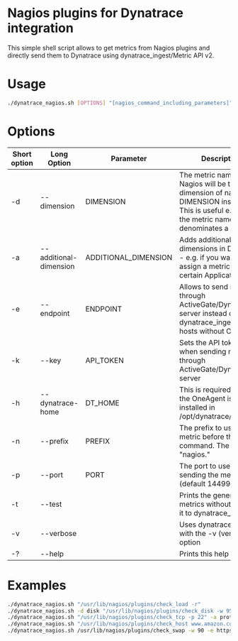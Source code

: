 # Nagios plugins for Dynatrace integration

This simple shell script allows to get metrics from Nagios plugins and directly send them to Dynatrace using dynatrace_ingest/Metric API v2.
# Usage
```bash
./dynatrace_nagios.sh [OPTIONS] "[nagios_command_including_parameters]"
``` 

# Options
Short option | Long Option | Parameter | Description
------------ | ----------- | --------- | -----------
-d | --dimension | DIMENSION  | The metric name from Nagios will be treated as dimension of name DIMENSION instead. This is useful e.g. when the metric name denominates a disk etc.
-a | --additional-dimension | ADDITIONAL_DIMENSION | Adds additional static dimensions in Dynatrace - e.g. if you want to assign a metric to a certain Application.
-e | --endpoint | ENDPOINT | Allows to send metrics through ActiveGate/Dynatrace server instead of dynatrace_ingest for hosts without OneAgent
-k | --key | API_TOKEN | Sets the API token to use when sending metrics through ActiveGate/Dynatrace server
-h | --dynatrace-home | DT_HOME | This is required to set if the OneAgent is not installed in /opt/dynatrace/oneagent
-n | --prefix | PREFIX | The prefix to use for this metric before the command. The default is "nagios."
-p | --port | PORT | The port to use for sending the metrics (default 14499)
-t | --test | | Prints the generated metrics without sending it to dynatrace_ingest
-v | --verbose | | Uses dynatrace_ingest with the -v (verbose) option
-? | --help | | Prints this help page
        
        
# Examples

```bash
./dynatrace_nagios.sh "/usr/lib/nagios/plugins/check_load -r"
./dynatrace_nagios.sh -d disk "/usr/lib/nagios/plugins/check_disk -w 95 -c 98"
./dynatrace_nagios.sh "/usr/lib/nagios/plugins/check_tcp -p 22" -a protocol=ssh -v
./dynatrace_nagios.sh "/usr/lib/nagios/plugins/check_host www.amazon.com" -a dt.entity.application=APPLICATION-073FCAFAFDEAAC57 --test
./dynatrace_nagios.sh /usr/lib/nagios/plugins/check_swap -w 90 -e https://xxxxxxxx.live.dynatrace.com/api/v2/metrics/ingest -k xxxxxxxxxxxxxxx
```
